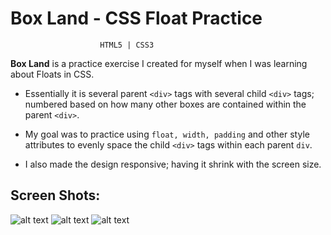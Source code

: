 # Box Land - CSS Float Practice
                        HTML5 | CSS3

**Box Land** is a practice exercise I created for myself when I was learning about Floats in CSS.

* Essentially it is several parent `<div>` tags with several child `<div>` tags; numbered based on how many other boxes are contained within the parent `<div>`.

* My goal was to practice using `float, width, padding` and other style attributes to evenly space the child `<div>` tags within each parent `div`.

* I also made the design responsive; having it shrink with the screen size.

## Screen Shots:
![alt text](https://i.imgur.com/xUVREwL.png)
![alt text](https://i.imgur.com/gvquT0t.png)
![alt text](https://i.imgur.com/CQu5bS1.png)